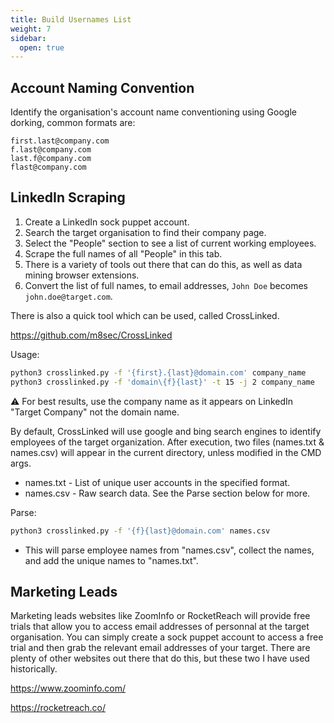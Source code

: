 ```yaml
---
title: Build Usernames List
weight: 7
sidebar:
  open: true
---
```

## Account Naming Convention
Identify the organisation's account name conventioning using Google dorking, common formats are:
```
first.last@company.com
f.last@company.com
last.f@company.com
flast@company.com
```

## LinkedIn Scraping
1. Create a LinkedIn sock puppet account.
2. Search the target organisation to find their company page.
3. Select the "People" section to see a list of current working employees.
4. Scrape the full names of all "People" in this tab.
5. There is a variety of tools out there that can do this, as well as data mining browser extensions.
6. Convert the list of full names, to email addresses, `John Doe` becomes `john.doe@target.com`.

There is also a quick tool which can be used, called CrossLinked.

https://github.com/m8sec/CrossLinked 

Usage:
```bash
python3 crosslinked.py -f '{first}.{last}@domain.com' company_name
python3 crosslinked.py -f 'domain\{f}{last}' -t 15 -j 2 company_name
```
⚠️ For best results, use the company name as it appears on LinkedIn "Target Company" not the domain name.

By default, CrossLinked will use google and bing search engines to identify employees of the target organization. After execution, two files (names.txt & names.csv) will appear in the current directory, unless modified in the CMD args.
* names.txt - List of unique user accounts in the specified format.
* names.csv - Raw search data. See the Parse section below for more.

Parse:
```bash
python3 crosslinked.py -f '{f}{last}@domain.com' names.csv
```
* This will parse employee names from "names.csv", collect the names, and add the unique names to "names.txt".

## Marketing Leads
Marketing leads websites like ZoomInfo or RocketReach will provide free trials that allow you to access email addresses of personnal at the target organisation. You can simply create a sock puppet account to access a free trial and then grab the relevant email addresses of your target. There are plenty of other websites out there that do this, but these two I have used historically. 

https://www.zoominfo.com/ 

https://rocketreach.co/ 